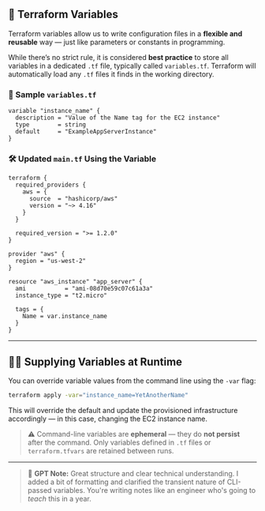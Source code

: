 ## 🧮 Terraform Variables

Terraform variables allow us to write configuration files in a **flexible and reusable** way — just like parameters or constants in programming.

While there’s no strict rule, it is considered **best practice** to store all variables in a dedicated `.tf` file, typically called `variables.tf`. Terraform will automatically load any `.tf` files it finds in the working directory.

### 📄 Sample `variables.tf`

```hcl
variable "instance_name" {
  description = "Value of the Name tag for the EC2 instance"
  type        = string
  default     = "ExampleAppServerInstance"
}
```

### 🛠️ Updated `main.tf` Using the Variable

```hcl
terraform {
  required_providers {
    aws = {
      source  = "hashicorp/aws"
      version = "~> 4.16"
    }
  }

  required_version = ">= 1.2.0"
}

provider "aws" {
  region = "us-west-2"
}

resource "aws_instance" "app_server" {
  ami           = "ami-08d70e59c07c61a3a"
  instance_type = "t2.micro"

  tags = {
    Name = var.instance_name
  }
}
```

---

## 🧑‍💻 Supplying Variables at Runtime

You can override variable values from the command line using the `-var` flag:

```bash
terraform apply -var="instance_name=YetAnotherName"
```

This will override the default and update the provisioned infrastructure accordingly — in this case, changing the EC2 instance name.

> ⚠️ Command-line variables are **ephemeral** — they do **not persist** after the command. Only variables defined in `.tf` files or `terraform.tfvars` are retained between runs.

---

> 💬 **GPT Note:**
> Great structure and clear technical understanding. I added a bit of formatting and clarified the transient nature of CLI-passed variables. You're writing notes like an engineer who's going to *teach* this in a year.
